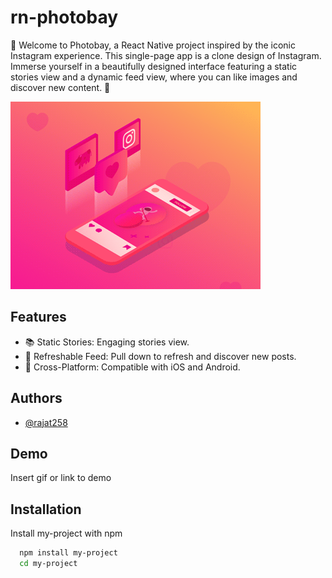 
# rn-photobay

📸 Welcome to Photobay, a React Native project inspired by the iconic Instagram experience. This single-page app is a clone design of Instagram. Immerse yourself in a beautifully designed interface featuring a static stories view and a dynamic feed view, where you can like images and discover new content. 🚀


![Gif](./asset/readmeImage.gif)


## Features

- 📚 Static Stories: Engaging stories view.
- 🔄 Refreshable Feed: Pull down to refresh and discover new posts.
- 📱 Cross-Platform: Compatible with iOS and Android.


## Authors

- [@rajat258](https://github.com/rajat258)


## Demo

Insert gif or link to demo


## Installation

Install my-project with npm

```bash
  npm install my-project
  cd my-project
```
